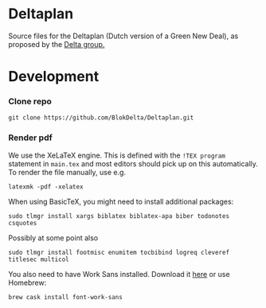 # Deltaplan

Source files for the Deltaplan (Dutch version of a Green New Deal), as proposed by the [Delta group.](https://blokdelta.nl/)

# Development

### Clone repo

	git clone https://github.com/BlokDelta/Deltaplan.git

### Render pdf

We use the XeLaTeX engine. This is defined with the `!TEX program` statement in `main.tex` and most editors should pick up on this automatically. To render the file manually, use e.g.

	latexmk -pdf -xelatex

When using BasicTeX, you might need to install additional packages:

	sudo tlmgr install xargs biblatex biblatex-apa biber todonotes csquotes

Possibly at some point also

	sudo tlmgr install footmisc enumitem tocbibind logreq cleveref titlesec multicol


You also need to have Work Sans installed. Download it [here](https://weiweihuanghuang.github.io/Work-Sans/) or use Homebrew:

	brew cask install font-work-sans
